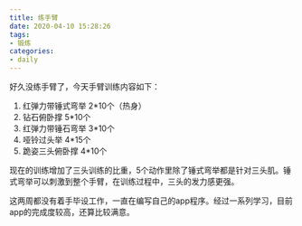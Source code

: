 ```yaml
---
title: 练手臂
date: 2020-04-10 15:28:26
tags:
- 锻炼
categories:
- daily
---
```


好久没练手臂了，今天手臂训练内容如下：

1. 红弹力带锤式弯举 2*10个（热身）
2. 钻石俯卧撑 5*10个
3. 红弹力带锤石弯举 3*10个
4. 哑铃过头举 4*15个
5. 跪姿三头俯卧撑 4*10个

现在的训练增加了三头训练的比重，5个动作里除了锤式弯举都是针对三头肌。锤式弯举可以刺激到整个手臂，在训练过程中，三头的发力感更强。

这两周都没有着手毕设工作，一直在编写自己的app程序。经过一系列学习，目前app的完成度较高，还算比较满意。
